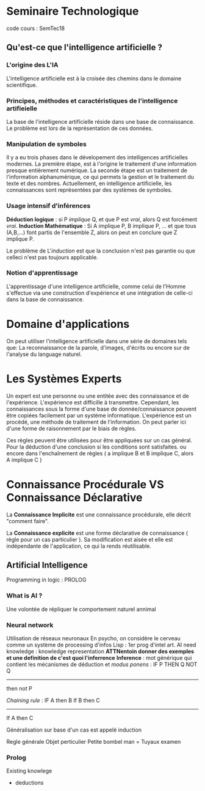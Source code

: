 # Seminaire Technologique
code cours : SemTec18

## Qu'est-ce que l'intelligence artificielle ? 
### L'origine des L'IA

L'intelligence artificielle est à la croisée des chemins dans le domaine scientifique.

### Principes, méthodes et caractéristiques de l'intelligence artifieielle

La base de l'intelligence artificielle réside dans une base de connaissance. Le problème est lors de la représentation de ces données.

### Manipulation de symboles 

Il y a eu trois phases dans le dévelopement des intelligences artificielles modernes. La première étape, est à l'origine le traitement d'une information presque entièrement numérique. 
La seconde étape est un traitement de l'information alphanumérique, ce qui permets la gestion et le traitement du texte et des nombres. 
Actuellement, en intelligence artificielle, les connaissances sont représentées par des systèmes de symboles. 

### Usage intensif d'inférences 

**Déduction logique** : si P *implique* Q, et que P est *vrai*, alors Q est forcément *vrai*. 
**Induction Mathématique** : Si A implique P, B implique P, ... et que tous (A,B,...) font partis de l'ensemble Z, alors on peut en conclure que Z implique P. 

Le problème de L'*induction* est que la conclusion n'est pas garantie ou que celleci n'est pas toujours applicable. 

### Notion d'apprentissage

L'apprentissage d'une intelligence artificielle, comme celui de l'Homme s'effectue via une construction d'expérience et une intégration de celle-ci dans la base de connaissance.

# Domaine d'applications 

On peut utiliser l'intelligence artificielle dans une série de domaines tels que: La reconnaissance de la parole, d'images, d'écrits ou encore sur de l'analyse du language naturel.

# Les Systèmes Experts 

Un expert est une personne ou une entitée avec des connaissance et de l'expérience. L'expérience est difficille à transmettre. 
Cependant, les connaissances sous la forme d'une base de donnée/connaissance peuvent être copiées facilement par un système informatique. 
L'expérience est un procédé, une méthode de traitement de l'information. On peut parler ici d'une forme de raisonnement par le biais de règles. 

Ces règles peuvent être utilisées pour être appliquées sur un cas général. Pour la déduction d'une conclusion si les conditions sont satisfaites. ou encore dans l'enchaînement de règles ( a implique B et B implique C, alors A implique C )

# Connaissance Procédurale VS Connaissance Déclarative

La **Connaissance Implicite** est une connaissance procédurale, elle décrit "comment faire". 

La **Connaissance explicite** est une forme déclarative de connaissance ( règle pour un cas particulier ). Sa modification est aisée et elle est indépendante de l'application, ce qui la rends réutilisable.

     






## Artificial Intelligence
Programming in logic  : PROLOG

### What is AI ? 

Une volontée de répliquer le comportement naturel annimal

### Neural network

Utilisation de réseaux neuronaux
En psycho, on considère le cerveau comme un système de processing d'infos
Lisp : 1er prog d'intel art. 
AI need knowledge : knowledge representation
**ATTNentoin donner des exemples et une definition de c'est quoi l'inferrence**
    **Inference** : mot générique qui contient les mécanismes de déduction et 
*modus ponens* :
IF P THEN Q 
NOT Q
______
then not P

*Chaining rule* : 
IF A then B
If B then C
__________
If A then C

Généralisation sur base d'un cas est appelé induction 


Regle générale 
Objet perticulier 
Petite bombel man  = Tuyaux examen
### Prolog
Existing knowlege
- deductions
